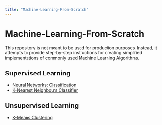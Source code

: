 ```yaml
---
title: "Machine-Learning-From-Scratch"
---
```


# Machine-Learning-From-Scratch  

<p>This repository is not meant to be used for production purposes. Instead, it attempts to provide step-by-step
    instructions for creating simplified implementations of commonly used Machine Learning Algorithms. </p>


## Supervised Learning  


<ul>
    <li>
        <a href="http://www.orhanyavuz.com/projects/Machine-Learning-From-Scratch/NeuralNetwork/">Neural Networks:
            Classification</a>
    </li>
    <li>
        <a href="http://www.orhanyavuz.com/projects/Machine-Learning-From-Scratch/KNN">K-Nearest Neighbours
            Classifier</a>
    </li>
</ul>

## Unsupervised Learning  


<ul>
    <li>
        <a href="http://www.orhanyavuz.com/projects/Machine-Learning-From-Scratch/K-Means-Clustering">K-Means
            Clustering</a>
    </li>
</ul>
